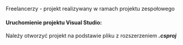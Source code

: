
Freelancerzy - projekt realizywany w ramach projektu zespołowego
#### Uruchomienie projektu Visual Studio:
Należy otworzyć projekt na podstawie pliku z rozszerzeniem ***.csproj***
